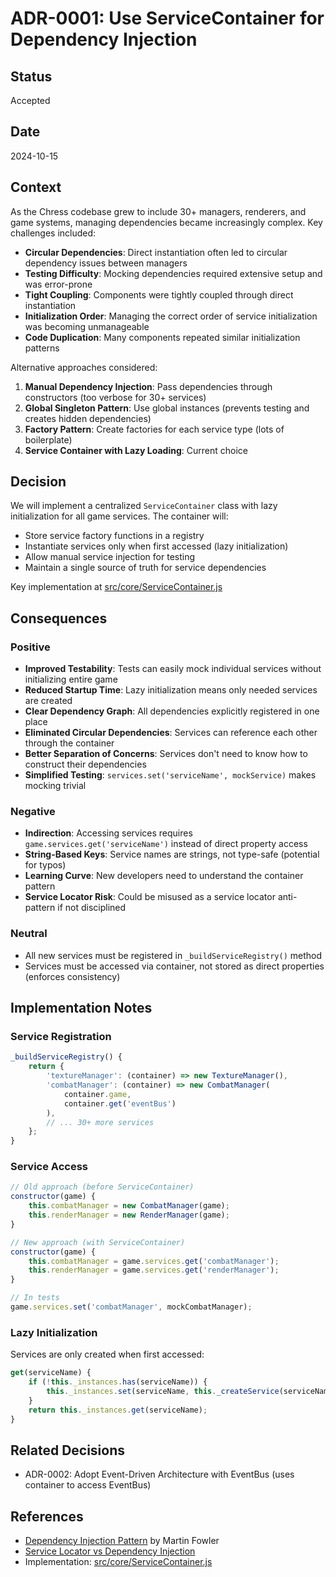# ADR-0001: Use ServiceContainer for Dependency Injection

## Status

Accepted

## Date

2024-10-15

## Context

As the Chress codebase grew to include 30+ managers, renderers, and game systems, managing dependencies became increasingly complex. Key challenges included:

- **Circular Dependencies**: Direct instantiation often led to circular dependency issues between managers
- **Testing Difficulty**: Mocking dependencies required extensive setup and was error-prone
- **Tight Coupling**: Components were tightly coupled through direct instantiation
- **Initialization Order**: Managing the correct order of service initialization was becoming unmanageable
- **Code Duplication**: Many components repeated similar initialization patterns

Alternative approaches considered:
1. **Manual Dependency Injection**: Pass dependencies through constructors (too verbose for 30+ services)
2. **Global Singleton Pattern**: Use global instances (prevents testing and creates hidden dependencies)
3. **Factory Pattern**: Create factories for each service type (lots of boilerplate)
4. **Service Container with Lazy Loading**: Current choice

## Decision

We will implement a centralized `ServiceContainer` class with lazy initialization for all game services. The container will:

- Store service factory functions in a registry
- Instantiate services only when first accessed (lazy initialization)
- Allow manual service injection for testing
- Maintain a single source of truth for service dependencies

Key implementation at [src/core/ServiceContainer.js](../../src/core/ServiceContainer.js)

## Consequences

### Positive

- **Improved Testability**: Tests can easily mock individual services without initializing entire game
- **Reduced Startup Time**: Lazy initialization means only needed services are created
- **Clear Dependency Graph**: All dependencies explicitly registered in one place
- **Eliminated Circular Dependencies**: Services can reference each other through the container
- **Better Separation of Concerns**: Services don't need to know how to construct their dependencies
- **Simplified Testing**: `services.set('serviceName', mockService)` makes mocking trivial

### Negative

- **Indirection**: Accessing services requires `game.services.get('serviceName')` instead of direct property access
- **String-Based Keys**: Service names are strings, not type-safe (potential for typos)
- **Learning Curve**: New developers need to understand the container pattern
- **Service Locator Risk**: Could be misused as a service locator anti-pattern if not disciplined

### Neutral

- All new services must be registered in `_buildServiceRegistry()` method
- Services must be accessed via container, not stored as direct properties (enforces consistency)

## Implementation Notes

### Service Registration

```javascript
_buildServiceRegistry() {
    return {
        'textureManager': (container) => new TextureManager(),
        'combatManager': (container) => new CombatManager(
            container.game,
            container.get('eventBus')
        ),
        // ... 30+ more services
    };
}
```

### Service Access

```javascript
// Old approach (before ServiceContainer)
constructor(game) {
    this.combatManager = new CombatManager(game);
    this.renderManager = new RenderManager(game);
}

// New approach (with ServiceContainer)
constructor(game) {
    this.combatManager = game.services.get('combatManager');
    this.renderManager = game.services.get('renderManager');
}

// In tests
game.services.set('combatManager', mockCombatManager);
```

### Lazy Initialization

Services are only created when first accessed:

```javascript
get(serviceName) {
    if (!this._instances.has(serviceName)) {
        this._instances.set(serviceName, this._createService(serviceName));
    }
    return this._instances.get(serviceName);
}
```

## Related Decisions

- ADR-0002: Adopt Event-Driven Architecture with EventBus (uses container to access EventBus)

## References

- [Dependency Injection Pattern](https://martinfowler.com/articles/injection.html) by Martin Fowler
- [Service Locator vs Dependency Injection](https://blog.ploeh.dk/2010/02/03/ServiceLocatorisanAnti-Pattern/)
- Implementation: [src/core/ServiceContainer.js](../../src/core/ServiceContainer.js)
